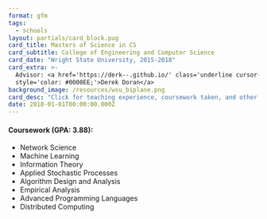 ```yaml
---
format: gfm
tags:
  - schools
layout: partials/card_block.pug
card_title: Masters of Science in CS
card_subtitle: College of Engineering and Computer Science
card_date: "Wright State University, 2015-2018"
card_extra: >-
  Advisor: <a href='https://derk--.github.io/' class='underline cursor-pointer'
  style='color: #0000EE;'>Derek Doran</a>
background_image: /resources/wsu_biplane.png
card_desc: "Click for teaching experience, coursework taken, and other details..."
date: 2018-01-01T00:00:00.000Z
---
```


<div class="flex items-center px-2 py-1 bg-gray-100">

<h4 class="font-bold">
Coursework (GPA: 3.88):
</h4>

</div>

<div class="lisc-desc p-2 bg-white-100 text-sm space-y-2">

- Network Science
- Machine Learning
- Information Theory
- Applied Stochastic Processes
- Algorithm Design and Analysis
- Empirical Analysis
- Advanced Programming Languages
- Distributed Computing

</div>
